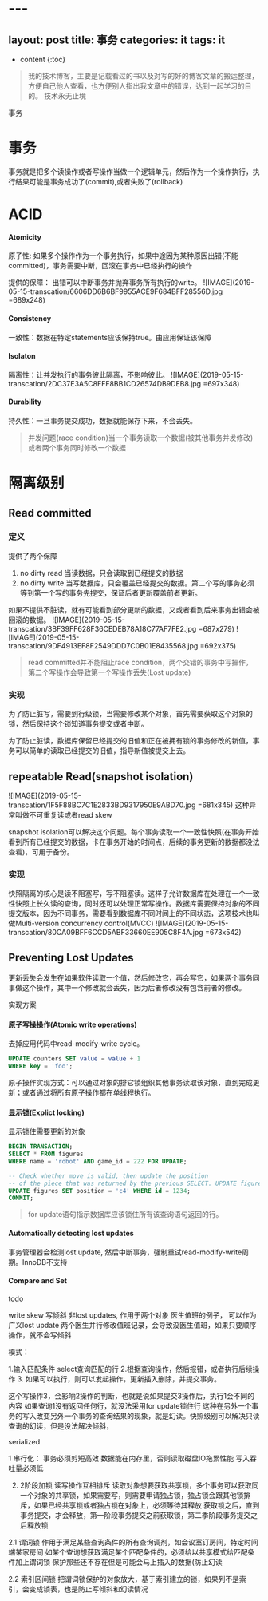 # ---
layout: post
title: 事务
categories: it
tags:  it 
---

* content
{:toc}

> 我的技术博客，主要是记载看过的书以及对写的好的博客文章的搬运整理，方便自己他人查看，也方便别人指出我文章中的错误，达到一起学习的目的。
> 技术永无止境

事务


# 事务
事务就是把多个读操作或者写操作当做一个逻辑单元，然后作为一个操作执行，执行结果可能是事务成功了(commit),或者失败了(rollback)

# ACID
#### Atomicity 
原子性: 如果多个操作作为一个事务执行，如果中途因为某种原因出错(不能committed)，事务需要中断，回滚在事务中已经执行的操作

提供的保障： 出错可以中断事务并抛弃事务所有执行的write。
![IMAGE](2019-05-15-transcation/6606DD6B6BF9955ACE9F684BFF28556D.jpg =689x248)

#### Consistency

一致性：数据在特定statements应该保持true。由应用保证该保障

#### Isolaton

隔离性：让并发执行的事务彼此隔离，不影响彼此。
![IMAGE](2019-05-15-transcation/2DC37E3A5C8FFF8BB1CD26574DB9DEB8.jpg =697x348)

#### Durability

持久性：一旦事务提交成功，数据就能保存下来，不会丢失。


> 并发问题(race condition)当一个事务读取一个数据(被其他事务并发修改)或者两个事务同时修改一个数据


# 隔离级别

## Read committed

### 定义
提供了两个保障
1. no dirty read 当读数据，只会读取到已经提交的数据
2. no dirty write 当写数据库，只会覆盖已经提交的数据。第二个写的事务必须等到第一个写的事务先提交，保证后者更新覆盖前者更新。

如果不提供不脏读，就有可能看到部分更新的数据，又或者看到后来事务出错会被回滚的数据。
![IMAGE](2019-05-15-transcation/3BF39FF628F36CEDEB78A18C77AF7FE2.jpg =687x279)
![IMAGE](2019-05-15-transcation/9DF4913EF8F2549DDD7C0B01E8435568.jpg =692x375)

> read committed并不能阻止race condition，两个交错的事务中写操作，第二个写操作会导致第一个写操作丢失(Lost update)

### 实现

为了防止脏写，需要到行级锁，当需要修改某个对象，首先需要获取这个对象的锁，然后保持这个锁知道事务提交或者中断。

为了防止脏读，数据库保留已经提交的旧值和正在被拥有锁的事务修改的新值，事务可以简单的读取已经提交的旧值，指导新值被提交上去。

## repeatable Read(snapshot isolation)

![IMAGE](2019-05-15-transcation/1F5F88BC7C1E2833BD9317950E9ABD70.jpg =681x345)
这种异常叫做不可重复读或者read skew

snapshot isolation可以解决这个问题。每个事务读取一个一致性快照(在事务开始看到所有已经提交的数据，卡在事务开始的时间点，后续的事务更新的数据都没法查看)，可用于备份。

### 实现

快照隔离的核心是读不阻塞写，写不阻塞读。这样子允许数据库在处理在一个一致性快照上长久读的查询，同时还可以处理正常写操作。数据库需要保持对象的不同提交版本，因为不同事务，需要看到数据库不同时间上的不同状态，这项技术也叫做Multi-version concurrency control(MVCC)
![IMAGE](2019-05-15-transcation/80CA09BFF6CCD5ABF33660EE905C8F4A.jpg =673x542)

## Preventing Lost Updates

更新丢失会发生在如果软件读取一个值，然后修改它，再会写它，如果两个事务同事做这个操作，其中一个修改就会丢失，因为后者修改没有包含前者的修改。

实现方案

#### 原子写操操作(Atomic write operations)
去掉应用代码中read-modify-write cycle。

```sql
UPDATE counters SET value = value + 1
WHERE key = 'foo';
```

原子操作实现方式：可以通过对象的排它锁组织其他事务读取该对象，直到完成更新；或者通过将所有原子操作都在单线程执行。  

#### 显示锁(Explict locking)

显示锁住需要更新的对象

```sql
BEGIN TRANSACTION;
SELECT * FROM figures
WHERE name = 'robot' AND game_id = 222 FOR UPDATE;

-- Check whether move is valid, then update the position
-- of the piece that was returned by the previous SELECT. UPDATE figures SET position = 'c4' WHERE id = 1234;
UPDATE figures SET position = 'c4' WHERE id = 1234;
COMMIT;
```

> for update语句指示数据库应该锁住所有该查询语句返回的行。

#### Automatically detecting lost updates
事务管理器会检测lost update, 然后中断事务，强制重试read-modify-write周期。InnoDB不支持

#### Compare and Set

todo


write skew 写倾斜 
非lost updates, 作用于两个对象 医生值班的例子， 可以作为广义lost update
两个医生并行修改值班记录，会导致没医生值班，如果只要顺序操作，就不会写倾斜

模式：

1.输入匹配条件 select查询匹配的行
2.根据查询操作，然后报错，或者执行后续操作
3. 如果可以执行，则可以发起操作，更新插入删除，并提交事务。

这个写操作3，会影响2操作的判断，也就是说如果提交3操作后，执行1会不同的内容
如果查询1没有返回任何行，就没法采用for update锁住行
这种在另外一个事务的写入改变另外一个事务的查询结果的现象，就是幻读。快照级别可以解决只读查询的幻读，但是没法解决倾斜，


serialized

1 串行化：
  事务必须剪短高效
  数据能在内存里，否则读取磁盘IO拖累性能
  写入吞吐量必须低

2. 2阶段加锁
  读写操作互相排斥
  读取对象想要获取共享锁，多个事务可以获取同一个对象的共享锁，如果需要写，则需要申请独占锁，独占锁会跟其他锁排斥，如果已经共享锁或者独占锁在对象上，必须等待其释放
  获取锁之后，直到事务提交，才会释放，第一阶段事务提交之前获取锁，第二季阶段事务提交之后释放锁

  2.1 谓词锁 作用于满足某些查询条件的所有查询调剂，如会议室订房间，特定时间端某家房间
      如某个查询想获取满足某个匹配条件的，必须给以共享模式给匹配条件加上谓词锁
      保护那些还不存在但是可能会马上插入的数据(防止幻读
      
  2.2 索引区间锁 把谓词锁保护的对象放大，基于索引建立的锁，如果列不是索引，会变成锁表，也是防止写倾斜和幻读情况